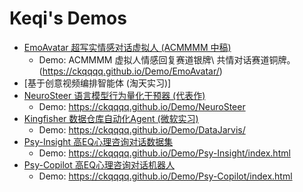 # Keqi's Demos
- [EmoAvatar 超写实情感对话虚拟人 (ACMMMM 中稿)](https://ckqqqq.github.io/Demo/EmoAvatar/)
  * Demo: ACMMMM 虚拟人情感回复赛道银牌\ 共情对话赛道铜牌。 (https://ckqqqq.github.io/Demo/EmoAvatar/)
- [基于创意视频编排智能体 (淘天实习)]
- [NeuroSteer 语言模型行为量化干预器 (代表作)](https://ckqqqq.github.io/Demo/NeuroSteer)
  * Demo: https://ckqqqq.github.io/Demo/NeuroSteer   
- [Kingfisher 数据仓库自动化Agent (微软实习)](https://ckqqqq.github.io/Demo/DataJarvis/)
  * Demo: https://ckqqqq.github.io/Demo/DataJarvis/
- [Psy-Insight 高EQ心理咨询对话数据集](https://ckqqqq.github.io/Demo/Psy-Insight/index.html)
  * Demo: https://ckqqqq.github.io/Demo/Psy-Insight/index.html
- [Psy-Copilot 高EQ心理咨询对话机器人](https://ckqqqq.github.io/Demo/Psy-Copilot/index.html)
  * Demo: https://ckqqqq.github.io/Demo/Psy-Copilot/index.html


